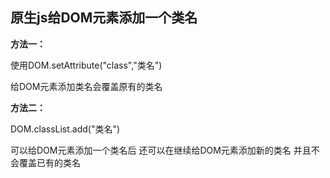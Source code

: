 ## 原生js给DOM元素添加一个类名

**方法一：**

使用DOM.setAttribute("class","类名")

给DOM元素添加类名会覆盖原有的类名

**方法二：**

DOM.classList.add("类名")

可以给DOM元素添加一个类名后 还可以在继续给DOM元素添加新的类名 并且不会覆盖已有的类名